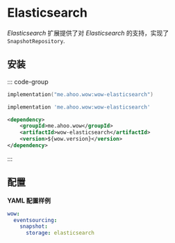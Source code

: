 # Elasticsearch

_Elasticsearch_ 扩展提供了对 _Elasticsearch_ 的支持，实现了  `SnapshotRepository`.

## 安装

::: code-group
```kotlin [Gradle(Kotlin)]
implementation("me.ahoo.wow:wow-elasticsearch")
```
```groovy [Gradle(Groovy)]
implementation 'me.ahoo.wow:wow-elasticsearch'
```
```xml [Maven]
<dependency>
    <groupId>me.ahoo.wow</groupId>
    <artifactId>wow-elasticsearch</artifactId>
    <version>${wow.version}</version>
</dependency>
```
:::

## 配置

**YAML 配置样例**

```yaml
wow:
  eventsourcing:
    snapshot:
      storage: elasticsearch
```